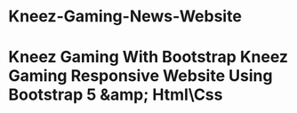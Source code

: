 # Kneez-Gaming-News-Website
# Kneez Gaming With Bootstrap Kneez Gaming Responsive Website Using Bootstrap 5 &amp;amp; Html\Css
